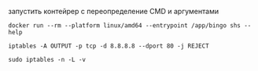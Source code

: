 запустить контейрер с переопределение CMD и аргументами

```docker run --rm --platform linux/amd64 --entrypoint /app/bingo shs --help```

```iptables -A OUTPUT -p tcp -d 8.8.8.8 --dport 80 -j REJECT```

```sudo iptables -n -L -v```